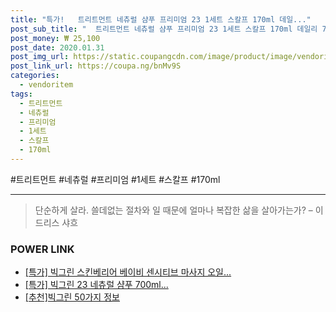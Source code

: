 ```yaml
--- 
title: "특가!   트리트먼트 네츄럴 샴푸 프리미엄 23 1세트 스칼프 170ml 데일..." 
post_sub_title: "  트리트먼트 네츄럴 샴푸 프리미엄 23 1세트 스칼프 170ml 데일리 700ml 빅그린" 
post_money: ₩ 25,100 
post_date: 2020.01.31 
post_img_url: https://static.coupangcdn.com/image/product/image/vendoritem/2018/11/09/3674117599/7a21956f-0af5-446a-911f-8f2ce12497a1.jpg 
post_link_url: https://coupa.ng/bnMv9S 
categories: 
  - vendoritem 
tags: 
  - 트리트먼트 
  - 네츄럴 
  - 프리미엄 
  - 1세트 
  - 스칼프 
  - 170ml 
--- 
```

  #트리트먼트 #네츄럴 #프리미엄 #1세트 #스칼프 #170ml 
<hr> 

> 단순하게 살라. 쓸데없는 절차와 일 때문에 얼마나 복잡한 삶을 살아가는가? – 이드리스 샤흐 


### POWER LINK

* <a href="https://blog.naver.com/sakai111/221792213455" target="_blank">[특가] 빅그린 스킨베리어 베이비 센시티브 마사지 오일...</a>
* <a href="https://blog.naver.com/an0733/221791461623" target="_blank">[특가] 빅그린 23 네츄럴 샴푸 700ml...</a>
* <a href="https://blog.naver.com/fasyy4321/221791046221" target="_blank">[추천]빅그린 50가지 정보</a>
